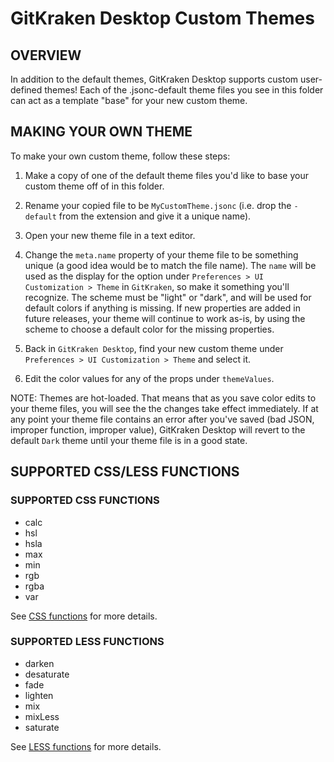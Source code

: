 # GitKraken Desktop Custom Themes

## OVERVIEW

In addition to the default themes, GitKraken Desktop supports custom user-defined themes! Each of the .jsonc-default theme files you see in this folder can act as a template "base" for your new custom theme.

## MAKING YOUR OWN THEME

To make your own custom theme, follow these steps:

1. Make a copy of one of the default theme files you'd like to base your custom theme off of in this folder.

2. Rename your copied file to be `MyCustomTheme.jsonc` (i.e. drop the `-default` from the extension and give it a unique name).

3. Open your new theme file in a text editor.

4. Change the `meta.name` property of your theme file to be something unique (a good idea would be to match the file name). The `name` will be used as the display for the option under `Preferences > UI Customization > Theme` in `GitKraken`, so make it something you'll recognize. The scheme must be "light" or "dark", and will be used for default colors if anything is missing. If new properties are added in future releases, your theme will continue to work as-is, by using the scheme to choose a default color for the missing properties.

5. Back in `GitKraken Desktop`, find your new custom theme under `Preferences > UI Customization > Theme` and select it.

6. Edit the color values for any of the props under `themeValues`.

NOTE: Themes are hot-loaded. That means that as you save color edits to your theme files, you will see the the changes take effect immediately. If at any point your theme file contains an error after you've saved (bad JSON, improper function, improper value), GitKraken Desktop will revert to the default `Dark` theme until your theme file is in a good state.

## SUPPORTED CSS/LESS FUNCTIONS

### SUPPORTED CSS FUNCTIONS

- calc
- hsl
- hsla
- max
- min
- rgb
- rgba
- var

See [CSS functions](https://www.w3schools.com/cssref/css_functions.asp) for more details.

### SUPPORTED LESS FUNCTIONS

- darken
- desaturate
- fade
- lighten
- mix
- mixLess
- saturate

See [LESS functions](https://lesscss.org/functions) for more details.
